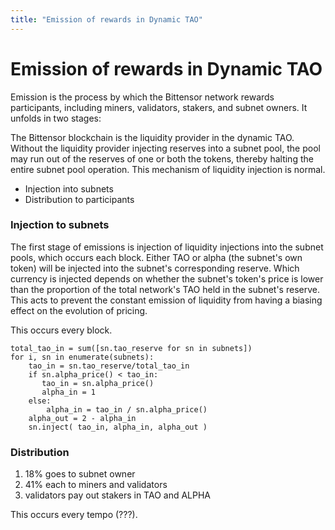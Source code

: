 ```yaml
---
title: "Emission of rewards in Dynamic TAO"
---
```


# Emission of rewards in Dynamic TAO

Emission is the process by which the Bittensor network rewards participants, including miners, validators, stakers, and subnet owners. It unfolds in two stages:

The Bittensor blockchain is the liquidity provider in the dynamic TAO. Without the liquidity provider injecting reserves into a subnet pool, the pool may run out of the reserves of one or both the tokens, thereby halting the entire subnet pool operation. This mechanism of liquidity injection is normal. 


- Injection into subnets
- Distribution to participants

### Injection to subnets

The first stage of emissions is injection of liquidity injections into the subnet pools, which occurs each block. Either TAO or alpha (the subnet's own token) will be injected into the subnet's corresponding reserve. Which currency is injected depends on whether the subnet's token's price is lower than the proportion of the total network's TAO held in the subnet's reserve. This acts to prevent the constant emission of liquidity from having a biasing effect on the evolution of pricing.

This occurs every block.


```
total_tao_in = sum([sn.tao_reserve for sn in subnets]) 
for i, sn in enumerate(subnets):
    tao_in = sn.tao_reserve/total_tao_in 
    if sn.alpha_price() < tao_in:
       tao_in = sn.alpha_price()
       alpha_in = 1 
    else:
        alpha_in = tao_in / sn.alpha_price()
    alpha_out = 2 - alpha_in
    sn.inject( tao_in, alpha_in, alpha_out )
```

### Distribution 


1. 18% goes to subnet owner
1. 41% each to miners and validators
1. validators pay out stakers in TAO and ALPHA

This occurs every tempo (???).
